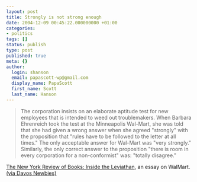 ```yaml
---
layout: post
title: Strongly is not strong enough
date: 2004-12-09 00:45:22.000000000 +01:00
categories:
- politics
tags: []
status: publish
type: post
published: true
meta: {}
author:
  login: shanson
  email: papascott-wp@gmail.com
  display_name: PapaScott
  first_name: Scott
  last_name: Hanson
---
```

<blockquote>The corporation insists on an elaborate aptitude test for new employees that is intended to weed out troublemakers. When Barbara Ehrenreich took the test at the Minneapolis Wal-Mart, she was told that she had given a wrong answer when she agreed "strongly" with the proposition that "rules have to be followed to the letter at all times." The only acceptable answer for Wal-Mart was "very strongly." Similarly, the only correct answer to the proposition "there is room in every corporation for a non-conformist" was: "totally disagree."</p></blockquote>
<p><a title="The New York Review of Books: Inside the Leviathan" href="http://www.nybooks.com/articles/17647">The New York Review of Books: Inside the Leviathan</a>, an essay on WalMart. <a title="Davos Newbies : Davos Newbies Home" href="http://www.davosnewbies.com/2004/12/07#theWalmartModel">(via Davos Newbies)</a></p>

